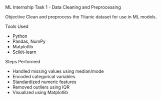 ML Internship Task 1 - Data Cleaning and Preprocessing

Objective
Clean and preprocess the Titanic dataset for use in ML models.

Tools Used
- Python
- Pandas, NumPy
- Matplotlib
- Scikit-learn

Steps Performed
- Handled missing values using median/mode
- Encoded categorical variables
- Standardized numeric features
- Removed outliers using IQR
- Visualized using Matplotlib

